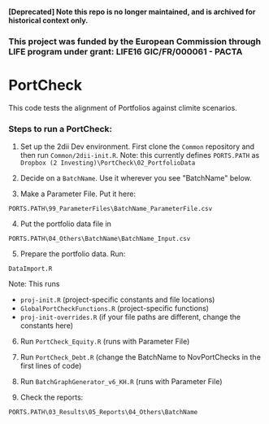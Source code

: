 **[Deprecated] Note this repo is no longer maintained, and is archived for historical context only.**

### This project was funded by the European Commission through LIFE program under grant: LIFE16 GIC/FR/000061 - PACTA
# PortCheck

This code tests the alignment of Portfolios against climite scenarios.

### Steps to run a PortCheck:

1. Set up the 2dii Dev environment.  First clone the ```Common``` repository and then run ```Common/2dii-init.R```.  Note: this currently defines ```PORTS.PATH```  as ```Dropbox (2 Investing)\PortCheck\02_PortfolioData```

2. Decide on a ```BatchName```. Use it wherever you see "BatchName" below.

3. Make a Parameter File.  Put it here: 
```
PORTS.PATH\99_ParameterFiles\BatchName_ParameterFile.csv
```

4. Put the portfolio data file in 
```
PORTS.PATH\04_Others\BatchName\BatchName_Input.csv
```

5. Prepare the portfolio data.  Run:
```
DataImport.R  
```
  Note: This runs 
  * ```proj-init.R``` (project-specific constants and file locations)
  * ```GlobalPortCheckFunctions.R``` (project-specific functions)
  * ```proj-init-overrides.R``` (if your file paths are different, change the constants here)

6. Run ```PortCheck_Equity.R``` (runs with Parameter File)

7. Run ```PortCheck_Debt.R``` (change the BatchName to NovPortChecks in the first lines of code)

8. Run ```BatchGraphGenerator_v6_KH.R``` (runs with Parameter File)

9. Check the reports: 
```
PORTS.PATH\03_Results\05_Reports\04_Others\BatchName
```
